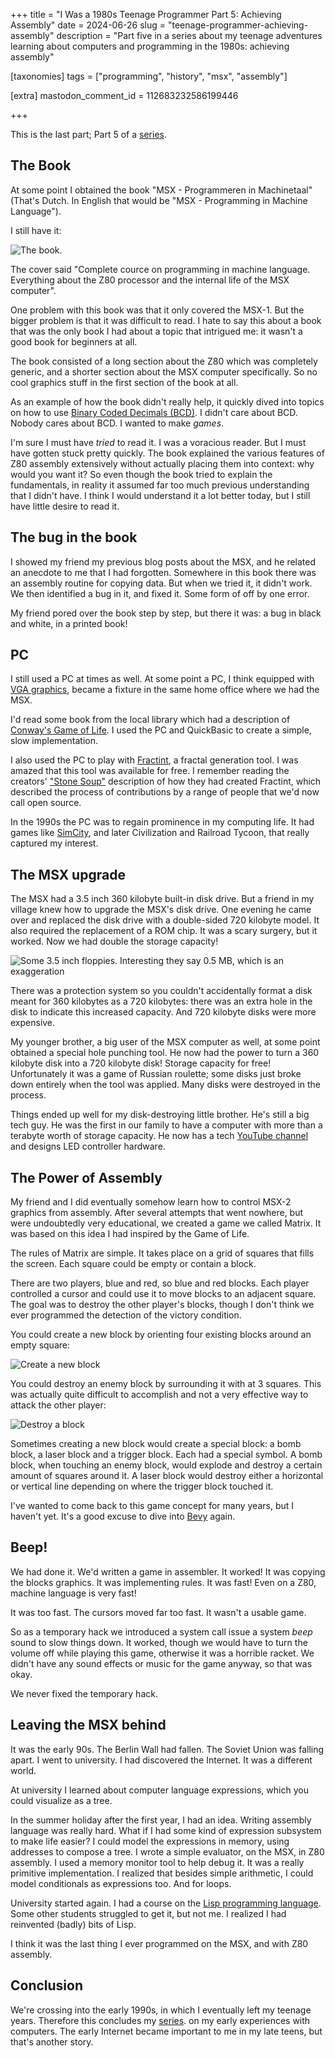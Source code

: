 +++
title = "I Was a 1980s Teenage Programmer Part 5: Achieving Assembly"
date = 2024-06-26
slug = "teenage-programmer-achieving-assembly"
description = "Part five in a series about my teenage adventures learning about computers and programming in the 1980s: achieving assembly"

[taxonomies]
tags = ["programming", "history", "msx", "assembly"]

[extra]
mastodon_comment_id = 112683232586199446

+++

This is the last part; Part 5 of a
[series](@/posts/teenage-programmer-alphatronic.md).

## The Book

At some point I obtained the book "MSX - Programmeren in Machinetaal" (That's
Dutch. In English that would be "MSX - Programming in Machine Language").

I still have it:

![The book.](/img/msx-programmeren-in-machinetaal.png)

The cover said "Complete cource on programming in machine language. Everything
about the Z80 processor and the internal life of the MSX computer".

One problem with this book was that it only covered the MSX-1. But the bigger
problem is that it was difficult to read. I hate to say this about a book that
was the only book I had about a topic that intrigued me: it wasn't a good book
for beginners at all.

The book consisted of a long section about the Z80 which was completely
generic, and a shorter section about the MSX computer specifically. So no cool
graphics stuff in the first section of the book at all.

As an example of how the book didn't really help, it quickly dived into topics
on how to use [Binary Coded Decimals
(BCD)](https://en.wikipedia.org/wiki/Binary-coded_decimal). I didn't care about
BCD. Nobody cares about BCD. I wanted to make _games_.

I'm sure I must have _tried_ to read it. I was a voracious reader. But I must
have gotten stuck pretty quickly. The book explained the various features of
Z80 assembly extensively without actually placing them into context: why would
you want it? So even though the book tried to explain the fundamentals, in
reality it assumed far too much previous understanding that I didn't have. I
think I would understand it a lot better today, but I still have little desire
to read it.

## The bug in the book

I showed my friend my previous blog posts about the MSX, and he related an
anecdote to me that I had forgotten. Somewhere in this book there was an
assembly routine for copying data. But when we tried it, it didn't work. We
then identified a bug in it, and fixed it. Some form of off by one error.

My friend pored over the book step by step, but there it was: a bug in black
and white, in a printed book!

## PC

I still used a PC at times as well. At some point a PC, I think equipped with
[VGA graphics](https://en.wikipedia.org/wiki/Video_Graphics_Array), became a
fixture in the same home office where we had the MSX.

I'd read some book from the local library which had a description of [Conway's Game of Life](https://en.wikipedia.org/wiki/Conway%27s_Game_of_Life). I used
the PC and QuickBasic to create a simple, slow implementation.

I also used the PC to play with
[Fractint](https://en.wikipedia.org/wiki/Fractint), a fractal generation tool.
I was amazed that this tool was available for free. I remember reading the
creators' ["Stone Soup"](https://en.wikipedia.org/wiki/Stone_Soup) description
of how they had created Fractint, which described the process of contributions
by a range of people that we'd now call open source.

In the 1990s the PC was to regain prominence in my computing life. It had games
like [SimCity](https://en.wikipedia.org/wiki/SimCity), and later Civilization
and Railroad Tycoon, that really captured my interest.

## The MSX upgrade

The MSX had a 3.5 inch 360 kilobyte built-in disk drive. But a friend in my
village knew how to upgrade the MSX's disk drive. One evening he came over and
replaced the disk drive with a double-sided 720 kilobyte model. It also
required the replacement of a ROM chip. It was a scary surgery, but it worked.
Now we had double the storage capacity!

![Some 3.5 inch floppies. Interesting they say 0.5 MB, which is an exaggeration](/img/msx-floppies.jpg)

There was a protection system so you couldn't accidentally format a disk meant
for 360 kilobytes as a 720 kilobytes: there was an extra hole in the disk to
indicate this increased capacity. And 720 kilobyte disks were more expensive.

My younger brother, a big user of the MSX computer as well, at some point
obtained a special hole punching tool. He now had the power to turn a 360
kilobyte disk into a 720 kilobyte disk! Storage capacity for free!
Unfortunately it was a game of Russian roulette; some disks just broke down
entirely when the tool was applied. Many disks were destroyed in the process.

Things ended up well for my disk-destroying little brother. He's still a big
tech guy. He was the first in our family to have a computer with more than a
terabyte worth of storage capacity. He now has a tech [YouTube
channel](https://www.youtube.com/c/IntermitTech) and designs LED controller
hardware.

## The Power of Assembly

My friend and I did eventually somehow learn how to control MSX-2 graphics from
assembly. After several attempts that went nowhere, but were undoubtedly very
educational, we created a game we called Matrix. It was based on this idea I
had inspired by the Game of Life.

The rules of Matrix are simple. It takes place on a grid of squares that fills
the screen. Each square could be empty or contain a block.

There are two players, blue and red, so blue and red blocks. Each player
controlled a cursor and could use it to move blocks to an adjacent square. The
goal was to destroy the other player's blocks, though I don't think we ever
programmed the detection of the victory condition.

You could create a new block by orienting four existing blocks around an empty
square:

![Create a new block](/img/matrix-create.png)

You could destroy an enemy block by surrounding it with at 3 squares. This
was actually quite difficult to accomplish and not a very effective way to
attack the other player:

![Destroy a block](/img/matrix-destroy.png)

Sometimes creating a new block would create a special block: a bomb block, a
laser block and a trigger block. Each had a special symbol. A bomb block, when
touching an enemy block, would explode and destroy a certain amount of squares
around it. A laser block would destroy either a horizontal or vertical line
depending on where the trigger block touched it.

I've wanted to come back to this game concept for many years, but I haven't
yet. It's a good excuse to dive into [Bevy](https://bevyengine.org/) again.

## Beep!

We had done it. We'd written a game in assembler. It worked! It was copying the
blocks graphics. It was implementing rules. It was fast! Even on a Z80,
machine language is very fast!

It was too fast. The cursors moved far too fast. It wasn't a usable game.

So as a temporary hack we introduced a system call issue a system _beep_ sound
to slow things down. It worked, though we would have to turn the volume off
while playing this game, otherwise it was a horrible racket. We didn't have any
sound effects or music for the game anyway, so that was okay.

We never fixed the temporary hack.

## Leaving the MSX behind

It was the early 90s. The Berlin Wall had fallen. The Soviet Union was falling
apart. I went to university. I had discovered the Internet. It was a different
world.

At university I learned about computer language expressions, which you could
visualize as a tree.

In the summer holiday after the first year, I had an idea. Writing assembly
language was really hard. What if I had some kind of expression subsystem to
make life easier? I could model the expressions in memory, using addresses to
compose a tree. I wrote a simple evaluator, on the MSX, in Z80 assembly. I used
a memory monitor tool to help debug it. It was a really primitive
implementation. I realized that besides simple arithmetic, I could model
conditionals as expressions too. And for loops.

University started again. I had a course on the [Lisp programming
language](<https://en.wikipedia.org/wiki/Lisp_(programming_language)>). Some
other students struggled to get it, but not me. I realized I had reinvented
(badly) bits of Lisp.

I think it was the last thing I ever programmed on the MSX, and with Z80
assembly.

## Conclusion

We're crossing into the early 1990s, in which I eventually left my teenage
years. Therefore this concludes my
[series](@/posts/teenage-programmer-alphatronic.md). on my early experiences
with computers. The early Internet became important to me in my late teens, but
that's another story.
